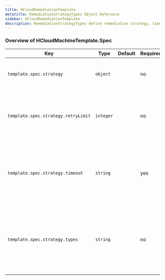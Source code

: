 ```yaml
---
title: HCloudRemediationTemplate
metatitle: RemediationStrategyTypes Object Reference
sidebar: HCloudRemediationTemplate
description: RemediationStrategyTypes define remediation strategy, timeouts and retries.
---
```


### Overview of HCloudMachineTemplate.Spec

| Key                                 | Type      | Default | Required | Description                                                                                     |
| ----------------------------------- | --------- | ------- | -------- | ----------------------------------------------------------------------------------------------- |
| `template.spec.strategy`            | `object`  |         | no       | Strategy field defines remediation strategy                                                     |
| `template.spec.strategy.retryLimit` | `integer` |         | no       | RetryLimit sets the maximum number of remediation retries. Zero retries if not set              |
| `template.spec.strategy.timeout`    | `string`  |         | yes      | Timeout sets the timeout between remediation retries. It should be of the form "10m", or "40s"  |
| `template.spec.strategy.types`      | `string`  |         | no       | Type represents the type of the remediation strategy. At the moment, only "Reboot" is supported |
